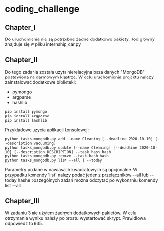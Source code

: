 # coding_challenge
## Chapter_I
Do uruchomienia nie są potrzebne żadne dodatkowe pakiety. Kod główny znajduje się w pliku internship_car.py
## Chapter_II
Do tego zadania została użyta nierelacyjna baza danych "MongoDB" postawiona na darmowym klastrze.
W celu uruchomienia projektu należy zainstalować dodatkowe biblioteki:
- pymongo
- argparse
- hashlib

```python
pip install pymongo
pip install argparse
pip install hashlib
```
Przykładowe użycia aplikacji konsolowej:

```script
python tasks_mongodb.py add --name Cleaning [--deadline 2020-10-10] [--description vacuuming]
python tasks_mongodb.py update [--name Cleaning] [--deadline 2020-10-10] [--description DESCRIPTION] --task_hash hash
python tasks_mongodb.py remove --task_hash hash
python tasks_mongodb.py list --all | --today
```
Parametry podane w nawiasach kwadratowych są opcjonalne.
W przypadku komendy 'list' należy podać jeden z przełączników --all lub --today
hashe poszególnych zadań można odczytać po wykonaniu komendy list --all


## Chapter_III
W zadaniu 3 nie użyłem żadnych dodatkowych pakietów. W celu otrzymania wyniku należy po prostu wystartować skrypt.
Prawidłowa odpowiedź to 935.
